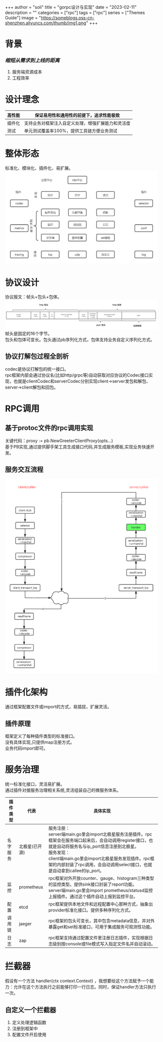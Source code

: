+++
author = "soli"
title = "gorpc设计与实现"
date = "2023-02-11"
description = ""
categories = ["rpc"]
tags = ["rpc"]
series = ["Themes Guide"]
image = "https://someblogs.oss-cn-shenzhen.aliyuncs.com/thumb/img1.png"
+++
<!--more-->
<a name="vAlT3"></a>
# 背景
<a name="MQrO1"></a>
### _**缩短从需求到上线的距离**_

1. 服务端资源成本
2. 工程效率
<a name="JSGwx"></a>
# 设计理念
| 高性能 | 保证易用性和通用性的前提下，追求性能极致 |
| --- | --- |
| 插件化 | 支持业务对框架注入自定义处理，增强扩展能力和灵活度 |
| 测试 | 单元测试覆盖率100%，提供工具链方便业务测试 |

<a name="qqIaU"></a>
# 整体形态
标准化、模块化、插件化、易扩展。<br />![](static/rpc1.png)
<a name="GYoUG"></a>
# 协议设计
协议报文：帧头+包头+包体。<br />![](static/rpc2.png)<br />帧头是固定的16个字节。<br />包头和包体可变长。包头通过pb序列化方式，包体支持业务自定义序列化方式。
<a name="GK8xD"></a>
## **协议打解包过程全剖析**
codec是协议打解包的统一接口。<br />rpc框架内部会通过协议名(比如http/grpc等)自动获取对应协议的Codec接口实现，也就是clientCodec和serverCodec分别实现client->server发包和解包、server->client解包和回包。
<a name="q2P5j"></a>
# RPC调用
<a name="gkMTS"></a>
## 基于protoc文件的rpc调用实现
关键代码：proxy := pb.NewGreeterClientProxy(opts...)<br />基于PB实现,通过提供脚手架工具生成接口代码,并生成服务模板,实现业务快速开发。
<a name="mCYnl"></a>
## 服务交互流程
![](static/rpc.png)
<a name="COYDR"></a>
# 插件化架构
通过框架配置文件或import的方式，易插拔，扩展灵活。
<a name="fZECQ"></a>
## 插件原理
框架定义了每种插件类型的标准接口。<br />没有具体实现,只提供map注册方式。<br />业务代码import即可。
<a name="AHWAE"></a>
# 服务治理
统一标准化接口，灵活易扩展。<br />通过插件对接服务治理相关系统,灵活组装自己的微服务体系。

| 插件类型 | 代表 | 具体实现 |
| --- | --- | --- |
| 名字服务 | 北极星(已开源) | 服务注册：<br />server端main.go里会import北极星服务注册插件。rpc框架会在服务端口起来后，会自动调用register接口，也就是自动将服务名与ip_port信息注册到北极星。<br />服务发现：<br />client端main.go里会import北极星服务发现插件。rpc框架的内部封装了rpc调用，会自动调用select接口，也就是自动拿到callee的ip_port。 |
| 监控 | prometheus | rpc框架对外开放counter、gauge、histogram三种类型的监控类型。提供sink接口封装了report功能。<br />server端main.go里会import prometheus/statusd监控上报插件。通过这个插件自动上报到监控平台。 |
| 配置 | etcd | rpc框架提供本地文件和远程配置中心那种方式，抽象出provider标准化接口。提供多种序列化方式。 |
| 调用链 | jaeger | rpc框架的包头可变长，其中包含metadata信息，并对外暴露get和set标准接口，可用于集成服务可观测性功能。 |
| 日志 | zap | rpc框架支持通过配置文件里注册日志插件，实现根据日志级别按console或file模式写入指定文件名并自动滚动。 |

<a name="ejOAJ"></a>
# 拦截器
假设有一个方法 handler(ctx context.Context) ，我想要给这个方法赋予一个能力：允许在这个方法执行之前能够打印一行日志。同时，保证handler方法只执行一次。
<a name="XSoXB"></a>
## 自定义一个拦截器

1. 定义处理逻辑函数
2. 注册到框架中
3. 配置文件开启使用

